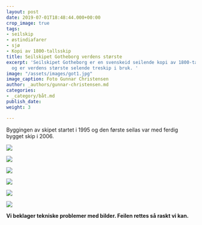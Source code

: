 ```yaml
---
layout: post
date: 2019-07-01T18:48:44.000+00:00
crop_image: true
tags:
- seilskip
- østindiafarer
- sjø
- Kopi av 1800-tallsskip
title: Seilskipet Gotheborg verdens største
excerpt: 'Seilskipet Gotheborg er en svenskeid seilende kopi av 1800-talls Øst-indiafarer
  og er verdens største selende treskip i bruk. '
image: "/assets/images/got1.jpg"
image_caption: Foto Gunnar Christensen
author: _authors/gunnar-christensen.md
categories:
- _category/båt.md
publish_date: 
weight: 3

---
```

Byggingen av skipet startet i 1995 og den første seilas var med ferdig bygget skip i 2006.

![](http://www.helping.no/got8.jpg)

![](http://www.helping.no/got5.jpg)

![](http://www.helping.no/got3.jpg)

![](http://www.helping.no/got9.jpg)

![](http://www.helping.no/got7.jpg)

![](http://www.helping.no/got2.jpg)

**Vi beklager tekniske problemer med bilder. Feilen rettes så raskt vi kan.**